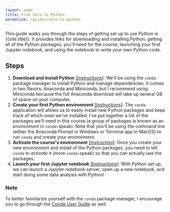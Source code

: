 ```yaml
---
layout: page
title: From Zero to Python
permalink: /guides/zero-to-python
---
```


This guide walks you through the steps of getting set up to use Python in
{{site.title}}. It provides links for downloading and installing Python, getting
all of the Python packages, you'll need for the course, launching your first
Jupyter notebook, and using the notebook to write your own Python code.

## Steps

1. **Download and install Python** [[Instructions]](/resources/setup): We'll be
   using the `conda` package manager to install Python and manage dependencies.
   It comes in two flavors: Anaconda and Miniconda, but I recommend using
   Miniconda because the full Anaconda download will take up several GB of space
   on your computer.
1. **Create your first Python environment**
   [[Instructions]](https://musa-550-fall-2020.github.io/guides/conda#creating-your-initial-environment):
   The `conda` application will allows us to easily install new Python packages
   and keep track of which ones we've installed. I've put together a list of the
   packages we'll need in this course (a group of packages is known as an
   _environment_ in `conda`-speak). Note that you'll be using the command line (either
   the Anaconda Prompt in Windows or Terminal app in MacOS) to run `conda` and
   create your environment.
1. **Activate the course's environment**
   [[Instruction]](https://musa-550-fall-2020.github.io/guides/conda#activating-your-environment):
   Once you create your new environment and install of the Python packages, you
   need to tell `conda` to _activate_ it (more `conda`-speak) so that you can
   actually use the packages.
1. **Launch your first Jupyter notebook** [[Instructions]](https://musa-550-fall-2020.github.io/guides/jupyter#launching-a-jupyter-notebook): With Python set up, we can launch a Jupyter notebook
   server, open up a new notebook, and start doing some data analysis with Python!

### Note

To better familiarize yourself with the `conda` package manager, I encourage
you to go through the [Conda User Guide](guides/conda) as well.
